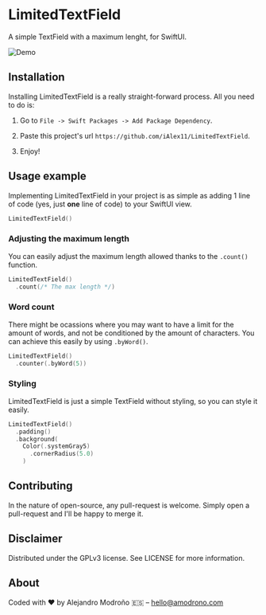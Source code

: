 # LimitedTextField

A simple TextField with a maximum lenght, for SwiftUI.

![Demo](./Demo.gif)

## Installation
Installing LimitedTextField is a really straight-forward process. All you need to do is:

1. Go to `File -> Swift Packages -> Add Package Dependency`.

2. Paste this project's url `https://github.com/iAlex11/LimitedTextField`.

3. Enjoy!

## Usage example
Implementing LimitedTextField in your project is as simple as adding 1 line of code (yes, just **one** line of code) to your SwiftUI view.

```swift
LimitedTextField()
```

### Adjusting the maximum length
You can easily adjust the maximum length allowed thanks to the `.count()` function.

```swift
LimitedTextField()
  .count(/* The max length */)
```

### Word count
There might be ocassions where you may want to have a limit for the amount of words, and not be conditioned by the amount of characters. You can achieve this easily by using `.byWord()`.

```swift
LimitedTextField()
  .counter(.byWord(5))
```

### Styling
LimitedTextField is just a simple TextField without styling, so you can style it easily.

```swift
LimitedTextField()
  .padding()
  .background(
    Color(.systemGray5)
      .cornerRadius(5.0)
    )
```

## Contributing
In the nature of open-source, any pull-request is welcome. Simply open a pull-request and I'll be happy to merge it.

## Disclaimer

Distributed under the GPLv3 license. See LICENSE for more information.

## About

Coded with ❤️ by Alejandro Modroño 🇪🇸 – hello@amodrono.com
